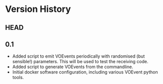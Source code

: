 # Version History #

## HEAD ##

## 0.1 ##

* Added script to emit VOEvents periodically with randomised (but sensible!) parameters. This will be used to test the receiving code.
* Added script to generate VOEvents from the commandline.
* Initial docker software configuration, including various VOEvent python tools.
